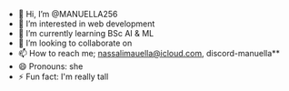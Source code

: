 - 👋 Hi, I’m @MANUELLA256
- 👀 I’m interested in web development
- 🌱 I’m currently learning BSc AI & ML
- 💞️ I’m looking to collaborate on 
- 📫 How to reach me; nassalimauella@icloud.com, discord-manuella**
- 😄 Pronouns: she
- ⚡ Fun fact: I'm really tall

<!---
MANUELLA256/MANUELLA256 is a ✨ special ✨ repository because its `README.md` (this file) appears on your GitHub profile.
You can click the Preview link to take a look at your changes.
--->
